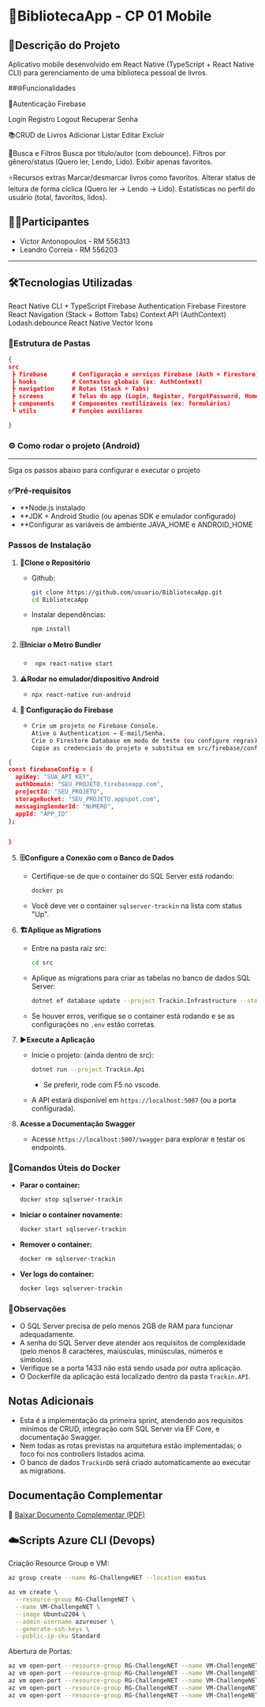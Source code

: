 📌BibliotecaApp -  CP 01 Mobile
======================

📖Descrição do Projeto
--------------------

Aplicativo mobile desenvolvido em React Native (TypeScript + React Native CLI) para gerenciamento de uma biblioteca pessoal de livros.

##🌐Funcionalidades

🔑Autenticação Firebase

Login
Registro
Logout
Recuperar Senha

📚CRUD de Livros
Adicionar
Listar
Editar
Excluir

🔎Busca e Filtros
Busca por título/autor (com debounce).
Filtros por gênero/status (Quero ler, Lendo, Lido).
Exibir apenas favoritos.

⭐Recursos extras
Marcar/desmarcar livros como favoritos.
Alterar status de leitura de forma cíclica (Quero ler → Lendo → Lido).
Estatísticas no perfil do usuário (total, favoritos, lidos).

👨‍💻Participantes
------------------------------------
- Victor Antonopoulos - RM 556313
- Leandro Correia - RM 556203
------------------------------------

🛠️Tecnologias Utilizadas
-------------------
React Native CLI + TypeScript
Firebase Authentication
Firebase Firestore
React Navigation (Stack + Bottom Tabs)
Context API (AuthContext)
Lodash.debounce
React Native Vector Icons

### 📂Estrutura de Pastas

```json
{
src
 ┣ firebase       # Configuração e serviços Firebase (Auth + Firestore)
 ┣ hooks          # Contextos globais (ex: AuthContext)
 ┣ navigation     # Rotas (Stack + Tabs)
 ┣ screens        # Telas do app (Login, Register, ForgotPassword, Home, AddBook, EditBook, Profile)
 ┣ components     # Componentes reutilizáveis (ex: formulários)
 ┗ utils          # Funções auxiliares

}
```

### ⚙️ Como rodar o projeto (Android)

----------

Siga os passos abaixo para configurar e executar o projeto

### ✅Pré-requisitos

-   **Node.js instalado
-   **JDK + Android Studio (ou apenas SDK e emulador configurado)
-   **Configurar as variáveis de ambiente JAVA_HOME e ANDROID_HOME

### Passos de Instalação

1.  **🔽Clone o Repositório**
    -   Github:

        ```bash
        git clone https://github.com/usuario/BibliotecaApp.git
        cd BibliotecaApp
        ```
    -   Instalar dependências:
    
        ```bash
        npm install

        ```

2.  **🗄️Iniciar o Metro Bundler**

    -
        ```bash
         npx react-native start
        ```

3.  **⚠️Rodar no emulador/dispositivo Android**

    -
        ```bash
        npx react-native run-android

        ```

4.  **🔑 Configuração do Firebase**

    -
        ```bash
        Crie um projeto no Firebase Console.
        Ative o Authentication → E-mail/Senha.
        Crie o Firestore Database em modo de teste (ou configure regras).
        Copie as credenciais do projeto e substitua em src/firebase/config.ts.
        ```
```json
{
const firebaseConfig = {
  apiKey: "SUA_API_KEY",
  authDomain: "SEU_PROJETO.firebaseapp.com",
  projectId: "SEU_PROJETO",
  storageBucket: "SEU_PROJETO.appspot.com",
  messagingSenderId: "NUMERO",
  appId: "APP_ID"
};


}
```
5.  **🗄️Configure a Conexão com o Banco de Dados**

    -   Certifique-se de que o container do SQL Server está rodando:

        ```bash
        docker ps
        ```

    -   Você deve ver o container `sqlserver-trackin` na lista com status "Up".

6.  **🏗️Aplique as Migrations**
    
    -   Entre na pasta raíz src:
        ```bash
        cd src
        ```
    -   Aplique as migrations para criar as tabelas no banco de dados SQL Server:
      
        ```bash
        dotnet ef database update --project Trackin.Infrastructure --startup-project Trackin.Api
        ```

    -   Se houver erros, verifique se o container está rodando e se as configurações no `.env` estão corretas.

8.  **▶️Execute a Aplicação**

    -   Inicie o projeto: (ainda dentro de src):

        ```bash
        dotnet run --project Trackin.Api
        ```
        - Se preferir, rode com F5 no vscode.

    -   A API estará disponível em `https://localhost:5007` (ou a porta configurada).

9.  **Acesse a Documentação Swagger**

    -   Acesse `https://localhost:5007/swagger` para explorar e testar os endpoints.

### 🐳Comandos Úteis do Docker

-   **Parar o container:**
    ```bash
    docker stop sqlserver-trackin
    ```

-   **Iniciar o container novamente:**
    ```bash
    docker start sqlserver-trackin
    ```

-   **Remover o container:**
    ```bash
    docker rm sqlserver-trackin
    ```

-   **Ver logs do container:**
    ```bash
    docker logs sqlserver-trackin
    ```

### 📌Observações

-   O SQL Server precisa de pelo menos 2GB de RAM para funcionar adequadamente.
-   A senha do SQL Server deve atender aos requisitos de complexidade (pelo menos 8 caracteres, maiúsculas, minúsculas, números e símbolos).
-   Verifique se a porta 1433 não está sendo usada por outra aplicação.
-   O Dockerfile da aplicação está localizado dentro da pasta `Trackin.API`.

Notas Adicionais
----------------

-   Esta é a implementação da primeira sprint, atendendo aos requisitos mínimos de CRUD, integração com SQL Server via EF Core, e documentação Swagger.
-   Nem todas as rotas previstas na arquitetura estão implementadas; o foco foi nos controllers listados acima.
-   O banco de dados `TrackinDb` será criado automaticamente ao executar as migrations.

## Documentação Complementar

📄 [Baixar Documento Complementar (PDF)](doc_challenge_dotnet.pdf)

☁️Scripts Azure CLI (Devops)
----------------
Criação Resource Group e VM:
```bash
az group create --name RG-ChallengeNET --location eastus

az vm create \
  --resource-group RG-ChallengeNET \
  --name VM-ChallengeNET \
  --image Ubuntu2204 \
  --admin-username azureuser \
  --generate-ssh-keys \
  --public-ip-sku Standard
```

Abertura de Portas:
```bash
az vm open-port --resource-group RG-ChallengeNET --name VM-ChallengeNET --port 80 --priority 1001
az vm open-port --resource-group RG-ChallengeNET --name VM-ChallengeNET --port 443 --priority 1002
az vm open-port --resource-group RG-ChallengeNET --name VM-ChallengeNET --port 5000 --priority 1003
az vm open-port --resource-group RG-ChallengeNET --name VM-ChallengeNET --port 8080 --priority 1010
az vm open-port --resource-group RG-ChallengeNET --name VM-ChallengeNET --port 8081 --priority 1011
```

